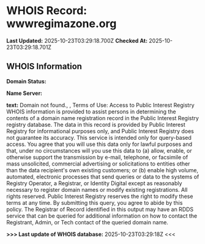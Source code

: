 # WHOIS Record: wwwregimazone.org

**Last Updated:** 2025-10-23T03:29:18.700Z
**Checked At:** 2025-10-23T03:29:18.701Z

## WHOIS Information

**Domain Status:** 

**Name Server:** 

**text:** Domain not found., , Terms of Use: Access to Public Interest Registry WHOIS information is provided to assist persons in determining the contents of a domain name registration record in the Public Interest Registry registry database. The data in this record is provided by Public Interest Registry for informational purposes only, and Public Interest Registry does not guarantee its accuracy. This service is intended only for query-based access. You agree that you will use this data only for lawful purposes and that, under no circumstances will you use this data to (a) allow, enable, or otherwise support the transmission by e-mail, telephone, or facsimile of mass unsolicited, commercial advertising or solicitations to entities other than the data recipient's own existing customers; or (b) enable high volume, automated, electronic processes that send queries or data to the systems of Registry Operator, a Registrar, or Identity Digital except as reasonably necessary to register domain names or modify existing registrations. All rights reserved. Public Interest Registry reserves the right to modify these terms at any time. By submitting this query, you agree to abide by this policy.  The Registrar of Record identified in this output may have an RDDS service that can be queried for additional information on how to contact the Registrant, Admin, or Tech contact of the queried domain name.

**>>> Last update of WHOIS database:** 2025-10-23T03:29:18Z <<<

